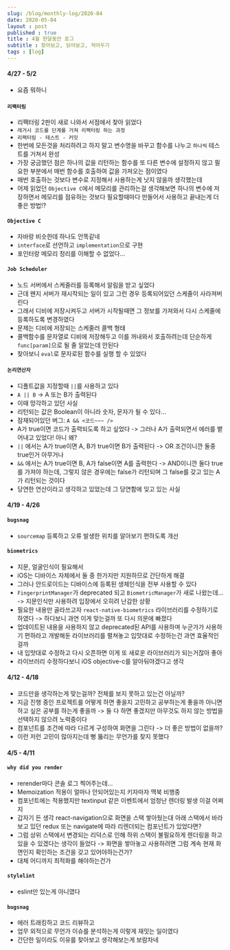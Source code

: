 ```yaml
---
slug: /blog/monthly-log/2020-04
date: 2020-05-04
layout : post
published : true
title : 4월 한달동안 로그
subtitle : 찾아보고, 읽어보고, 적어두기
tags : [log]
---
```

#### 4/27 - 5/2
* 요즘 뭐하니
  
#### `리팩터링`
* 리팩터링 2판이 새로 나와서 서점에서 찾아 읽었다
* `레거시 코드를 단계를 거쳐 리팩터링 하는 과정`
* `리팩터링 - 테스트 - 커밋`
* 한번에 모든것을 처리하려고 하지 말고 변수명을 바꾸고 함수를 나누고 `하나씩` 테스트를 거쳐서 완성
* 가장 궁금했던 점은 하나의 값을 리턴하는 함수를 또 다른 변수에 설정하지 않고 필요한 부분에서 매번 함수를 호출하여 값을 가져오는 점이였다
* 매번 호출하는 것보다 변수로 지정해서 사용하는게 낫지 않을까 생각했는데
* 어제 읽었던 `Objective C`에서 메모리를 관리하는걸 생각해보면 하나의 변수에 저장하면서 메모리를 점유하는 것보다 필요할때마다 만들어서 사용하고 끝내는게 더 좋은 방법!?
  
#### `Objective C`
* 자바랑 비슷한데 하나도 안똑같네
* `interface`로 선언하고 `implementation`으로 구현
* 포인터랑 메모리 정리를 이해할 수 없었다...
  
#### `Job Scheduler`
* 노드 서버에서 스케줄러를 등록해서 알림을 받고 싶었다
* 근데 왠지 서버가 재시작되는 일이 있고 그런 경우 등록되어있던 스케줄이 사라져버린다
* 그래서 디비에 저장시켜두고 서버가 시작될때면 그 정보를 가져와서 다시 스케줄에 등록하도록 변경하였다
* 문제는 디비에 저장되는 스케줄러 콜백 형태
* 콜백함수를 문자열로 디비에 저장해두고 이를 꺼내와서 호출하려는데 단순하게 `func[param]`으로 될 줄 알았는데 안된다
* 찾아보니 `eval`로 문자로된 함수를 실행 할 수 있었다
  
#### `논리연산자`
* 디폴트값을 지정할때 `||`를 사용하고 있다
* `A || B` -> A 또는 B가 출력된다
* 이때 망각하고 있던 사실
* 리턴되는 값은 Boolean이 아니라 숫자, 문자가 될 수 있다...
* 잠재되어있던 버그: `A && <코드~~~ />`
* A가 true이면 코드가 출력되도록 하고 싶었다 -> 그러나 A가 출력되면서 에러를 뱉어내고 있었다! 아니 왜?
* `||` 에서는 A가 true이면 A, B가 true이면 B가 출력된다 -> OR 조건이니깐 둘중 true인거 아무거나
* `&&` 에서는 A가 true이면 B, A가 false이면 A를 출력한다 -> AND이니깐 둘다 true를 가져야 하는데, 그렇지 않은 경우에는 false가 리턴되며 그 false를 갖고 있는 A가 리턴되는 것이다
* 당연한 연산이라고 생각하고 있었는데 그 당연함에 잊고 있는 사실
  
#### 4/19 - 4/26
#### `bugsnag`
* `sourcemap` 등록하고 오류 발생한 위치를 알아보기 편하도록 개선
  
#### `biometrics`
* 지문, 얼굴인식이 필요해서
* iOS는 디바이스 자체에서 둘 중 한가지만 지원하므로 간단하게 해결
* 그러나 안드로이드는 디바이스에 등록된 생체인식을 전부 사용할 수 있다
* `FingerprintManager`가 deprecated 되고 `BiometricManager`가 새로 나왔는데... -> 지문인식만 사용하려 입장에서 오히려 난감한 상황
* 필요한 내용만 골라쓰고자 `react-native-biometrics` 라이브러리를 수정하기로 하였다 -> 하다보니 과연 이게 맞는걸까 또 다시 의문에 빠졌다
* 업데이트된 내용을 사용하지 않고 deprecated된 API를 사용하며 누군가가 사용하기 편하라고 개발해둔 라이브러리를 펼쳐놓고 입맛대로 수정하는건 과연 효율적인 걸까
* 내 입맛대로 수정하고 다시 오픈하면 이게 또 새로운 라이브러리가 되는거잖아 좋아
* 라이브러리 수정하다보니 iOS objective-c를 알아둬야겠다고 생각
  
#### 4/12 - 4/18
* 코드만을 생각하는게 맞는걸까? 전체를 보지 못하고 있는건 아닐까?
* 지금 진행 중인 프로젝트를 어떻게 하면 좋을지 고민하고 공부하는게 좋을까 아니면 하고 싶은 공부를 하는게 좋을까 -> 둘 다 하면 좋겠지만 아무것도 하지 않는 방법을 선택하지 않으려 노력중이다
* 컴포넌트를 조건에 따라 다르게 구성하여 화면을 그린다 -> 더 좋은 방법이 없을까?
* 이런 저런 고민이 많아지는데 뻥 뚫리는 무언가를 찾지 못했다
  
#### 4/5 - 4/11
#### `why did you render`
* rerender마다 콘솔 로그 찍어주는데...
* Memoization 적용이 얼마나 안되어있는지 키자마자 맥북 비행중
* 컴포넌트에는 적용했지만 textinput 같은 이벤트에서 엄청난 렌더링 발생 이걸 어쩌지
* 갑자기 든 생각 react-navigation으로 화면을 스택 쌓아뒀는대 아래 스택에서 바라보고 있던 redux 또는 navigate에 따라 리렌더되는 컴포넌트가 있었다면?
* 그럼 상위 스택에서 변경되는 리덕스로 인해 하위 스택이 불필요하게 렌더링을 하고 있을 수 있겠다는 생각이 들었다 -> 화면을 쌓아놓고 사용하려면 그럼 계속 현재 화면인지 확인하는 조건을 갖고 있어야하는건가?
* 대체 어디까지 최적화를 해야하는건가
  
#### `stylelint`
* eslint만 있는게 아니였다
  
#### `bugsnag`
* 에러 트래킹하고 코드 리뷰하고
* 업무 외적으로 무언가 이슈를 분석하는게 이렇게 재밋는 일이였다
* 간단한 일이라도 이유를 찾아보고 생각해보는게 보람차네
